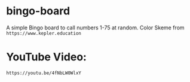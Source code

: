 # bingo-board
 A simple Bingo board to call numbers 1-75 at random. Color Skeme from `https://www.kepler.education`

# YouTube Video:
 `https://youtu.be/4fNbLW0WlxY`
